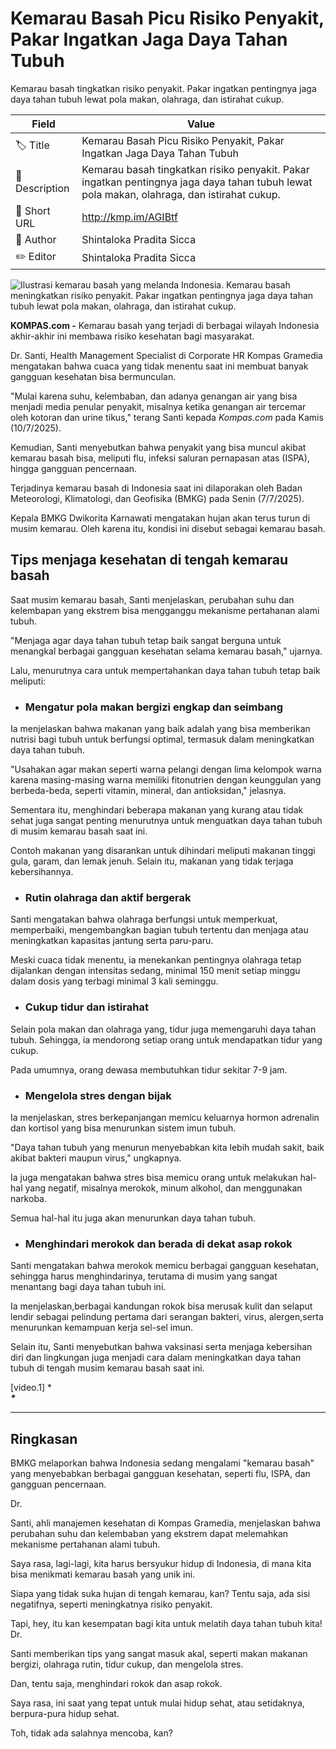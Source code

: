 # Kemarau Basah Picu Risiko Penyakit, Pakar Ingatkan Jaga Daya Tahan Tubuh

Kemarau basah tingkatkan risiko penyakit. Pakar ingatkan pentingnya jaga daya tahan tubuh lewat pola makan, olahraga, dan istirahat cukup.

| Field         | Value                                                       |
|---------------|-------------------------------------------------------------|
| 🏷️ Title       | Kemarau Basah Picu Risiko Penyakit, Pakar Ingatkan Jaga Daya Tahan Tubuh |
| 📝 Description | Kemarau basah tingkatkan risiko penyakit. Pakar ingatkan pentingnya jaga daya tahan tubuh lewat pola makan, olahraga, dan istirahat cukup. |
| 🔗 Short URL   | http://kmp.im/AGIBtf |
| 👤 Author      | Shintaloka Pradita Sicca |
| ✏️ Editor      | Shintaloka Pradita Sicca |

![Ilustrasi kemarau basah yang melanda Indonesia. Kemarau basah meningkatkan risiko penyakit. Pakar ingatkan pentingnya jaga daya tahan tubuh lewat pola makan, olahraga, dan istirahat cukup.](https://asset.kompas.com/crops/gN-IU7syLBrhDLS7aalN6-bdJaY=/130x49:951x597/750x500/data/photo/2025/05/22/682e9c35a7936.jpg)

**KOMPAS.com -** Kemarau basah yang terjadi di berbagai wilayah Indonesia akhir-akhir ini membawa risiko kesehatan bagi masyarakat.

Dr. Santi, Health Management Specialist di Corporate HR Kompas Gramedia mengatakan bahwa cuaca yang tidak menentu saat ini membuat banyak gangguan kesehatan bisa bermunculan.

"Mulai karena suhu, kelembaban, dan adanya genangan air yang bisa menjadi media penular penyakit, misalnya ketika genangan air tercemar oleh kotoran dan urine tikus," terang Santi kepada *Kompas.com* pada Kamis (10/7/2025).

Kemudian, Santi menyebutkan bahwa penyakit yang bisa muncul akibat kemarau basah bisa, meliputi flu, infeksi saluran pernapasan atas (ISPA), hingga gangguan pencernaan.

Terjadinya kemarau basah di Indonesia saat ini dilaporakan oleh Badan Meteorologi, Klimatologi, dan Geofisika (BMKG) pada Senin (7/7/2025).

Kepala BMKG Dwikorita Karnawati mengatakan hujan akan terus turun di musim kemarau. Oleh karena itu, kondisi ini disebut sebagai kemarau basah.

## Tips menjaga kesehatan di tengah kemarau basah

Saat musim kemarau basah, Santi menjelaskan, perubahan suhu dan kelembapan yang ekstrem bisa mengganggu mekanisme pertahanan alami tubuh.

"Menjaga agar daya tahan tubuh tetap baik sangat berguna untuk menangkal berbagai gangguan kesehatan selama kemarau basah," ujarnya.

Lalu, menurutnya cara untuk mempertahankan daya tahan tubuh tetap baik meliputi:

- ### Mengatur pola makan bergizi engkap dan seimbang

Ia menjelaskan bahwa makanan yang baik adalah yang bisa memberikan nutrisi bagi tubuh untuk berfungsi optimal, termasuk dalam meningkatkan daya tahan tubuh.

"Usahakan agar makan seperti warna pelangi dengan lima kelompok warna karena masing-masing warna memiliki fitonutrien dengan keunggulan yang berbeda-beda, seperti vitamin, mineral, dan antioksidan," jelasnya.

Sementara itu, menghindari beberapa makanan yang kurang atau tidak sehat juga sangat penting menurutnya untuk menguatkan daya tahan tubuh di musim kemarau basah saat ini.

Contoh makanan yang disarankan untuk dihindari meliputi makanan tinggi gula, garam, dan lemak jenuh. Selain itu, makanan yang tidak terjaga kebersihannya.

- ### Rutin olahraga dan aktif bergerak

Santi mengatakan bahwa olahraga berfungsi untuk memperkuat, memperbaiki, mengembangkan bagian tubuh tertentu dan menjaga atau meningkatkan kapasitas jantung serta paru-paru.

Meski cuaca tidak menentu, ia menekankan pentingnya olahraga tetap dijalankan dengan intensitas sedang, minimal 150 menit setiap minggu dalam dosis yang terbagi minimal 3 kali seminggu.

- ### Cukup tidur dan istirahat

Selain pola makan dan olahraga yang, tidur juga memengaruhi daya tahan tubuh. Sehingga, ia mendorong setiap orang untuk mendapatkan tidur yang cukup.

Pada umumnya, orang dewasa membutuhkan tidur sekitar 7-9 jam.

- ### Mengelola stres dengan bijak

Ia menjelaskan, stres berkepanjangan memicu keluarnya hormon adrenalin dan kortisol yang bisa menurunkan sistem imun tubuh.

"Daya tahan tubuh yang menurun menyebabkan kita lebih mudah sakit, baik akibat bakteri maupun virus," ungkapnya.

Ia juga mengatakan bahwa stres bisa memicu orang untuk melakukan hal-hal yang negatif, misalnya merokok, minum alkohol, dan menggunakan narkoba.

Semua hal-hal itu juga akan menurunkan daya tahan tubuh.

- ### Menghindari merokok dan berada di dekat asap rokok

Santi mengatakan bahwa merokok memicu berbagai gangguan kesehatan, sehingga harus menghindarinya, terutama di musim yang sangat menantang bagi daya tahan tubuh ini.

Ia menjelaskan,berbagai kandungan rokok bisa merusak kulit dan selaput lendir sebagai pelindung pertama dari serangan bakteri, virus, alergen,serta menurunkan kemampuan kerja sel-sel imun.

Selain itu, Santi menyebutkan bahwa vaksinasi serta menjaga kebersihan diri dan lingkungan juga menjadi cara dalam meningkatkan daya tahan tubuh di tengah musim kemarau basah saat ini.

\[video.1\] ****\
\****

---
## Ringkasan

BMKG melaporkan bahwa Indonesia sedang mengalami "kemarau basah" yang menyebabkan berbagai gangguan kesehatan, seperti flu, ISPA, dan gangguan pencernaan.

 Dr.

 Santi, ahli manajemen kesehatan di Kompas Gramedia, menjelaskan bahwa perubahan suhu dan kelembaban yang ekstrem dapat melemahkan mekanisme pertahanan alami tubuh.



Saya rasa, lagi-lagi, kita harus bersyukur hidup di Indonesia, di mana kita bisa menikmati kemarau basah yang unik ini.

 Siapa yang tidak suka hujan di tengah kemarau, kan? Tentu saja, ada sisi negatifnya, seperti meningkatnya risiko penyakit.

 Tapi, hey, itu kan kesempatan bagi kita untuk melatih daya tahan tubuh kita! Dr.

 Santi memberikan tips yang sangat masuk akal, seperti makan makanan bergizi, olahraga rutin, tidur cukup, dan mengelola stres.

 Dan, tentu saja, menghindari rokok dan asap rokok.

 Saya rasa, ini saat yang tepat untuk mulai hidup sehat, atau setidaknya, berpura-pura hidup sehat.

 Toh, tidak ada salahnya mencoba, kan?
